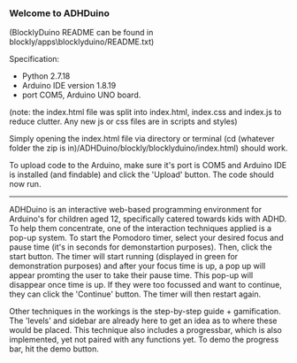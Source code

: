 ### Welcome to ADHDuino

(BlocklyDuino README can be found in blockly/apps\blocklyduino/README.txt)

Specification:
- Python 2.7.18
- Arduino IDE version 1.8.19
- port COM5, Arduino UNO board.

(note: the index.html file was split into index.html, index.css and index.js to reduce clutter. Any new js or css files are in scripts and styles)

Simply opening the index.html file via directory or terminal (cd (whatever folder the zip is in)/ADHDuino/blockly/blocklyduino/index.html) should work.

To upload code to the Arduino, make sure it's port is COM5 and Arduino IDE is installed (and findable) and click the 'Upload' button. The code should now run.

---------------------
ADHDuino is an interactive web-based programming environment for Arduino's for children aged 12, specifically catered towards kids with ADHD. To help them concentrate, one of the interaction techniques applied is a pop-up system.
To start the Pomodoro timer, select your desired focus and pause time (it's in seconds for demonstartion purposes). Then, click the start button. The timer will start running (displayed in green for demonstration purposes) and after your focus time is up, a pop up will appear promting the user to take their pause time. This pop-up will disappear once time is up. If they were too focussed and want to continue, they can click the 'Continue' button. The timer will then restart again.

Other techniques in the workings is the step-by-step guide + gamification. The 'levels' and sidebar are already here to get an idea as to where these would be placed. This technique also includes a progressbar, which is also implemented, yet not paired with any functions yet. To demo the progress bar, hit the demo button.
